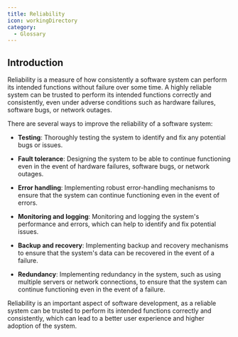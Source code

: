 ```yaml
---
title: Reliability
icon: workingDirectory
category:
  - Glossary
---
```


## Introduction

Reliability is a measure of how consistently a software system can perform its intended functions without failure over some time. A highly reliable system can be trusted to perform its intended functions correctly and consistently, even under adverse conditions such as hardware failures, software bugs, or network outages.

There are several ways to improve the reliability of a software system:

- **Testing**: Thoroughly testing the system to identify and fix any potential bugs or issues.

- **Fault tolerance**: Designing the system to be able to continue functioning even in the event of hardware failures, software bugs, or network outages.

- **Error handling**: Implementing robust error-handling mechanisms to ensure that the system can continue functioning even in the event of errors.

- **Monitoring and logging**: Monitoring and logging the system's performance and errors, which can help to identify and fix potential issues.

- **Backup and recovery**: Implementing backup and recovery mechanisms to ensure that the system's data can be recovered in the event of a failure.

- **Redundancy**: Implementing redundancy in the system, such as using multiple servers or network connections, to ensure that the system can continue functioning even in the event of a failure.

Reliability is an important aspect of software development, as a reliable system can be trusted to perform its intended functions correctly and consistently, which can lead to a better user experience and higher adoption of the system.
